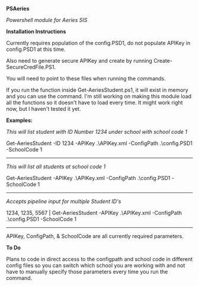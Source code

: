 **PSAeries**

*Powershell module for Aeries SIS*

**Installation Instructions**

Currently requires population of the config.PSD1, do not populate APIKey in config.PSD1 at this time.

Also need to generate secure APIKey and create by running Create-SecureCredFile.PS1.

You will need to point to these files when running the commands.

If you run the function inside Get-AeriesStudent.ps1, it will exist in memory and you can use the command. I'm still working on making this module load all the functions so it doesn't have to load every time. It might work right now, but I haven't tested it yet.

**Examples:**

*This will list student with ID Number 1234 under school with school code 1*

Get-AeriesStudent -ID 1234 -APIKey .\APIKey.xml -ConfigPath .\config.PSD1 -SchoolCode 1

-------------------------------

*This will list all students at school code 1*

Get-AeriesStudent -APIKey .\APIKey.xml -ConfigPath .\config.PSD1 -SchoolCode 1

-------------------------------

*Accepts pipeline input for multiple Student ID's*

1234, 1235, 5567 | Get-AeriesStudent -APIKey .\APIKey.xml -ConfigPath .\config.PSD1 -SchoolCode 1

-------------------------------

APIKey, ConfigPath, & SchoolCode are all currently required parameters.

**To Do**

Plans to code in direct access to the configpath and school code in different config files so you can switch which school you are working with and not have to manually specify those parameters every time you run the command.